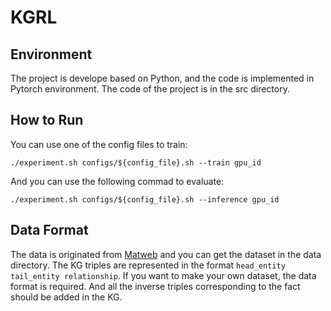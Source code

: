 # KGRL

## Environment 

The project is develope based on Python, and the code is implemented in Pytorch environment. The code of the project is in the src directory.

## How to Run

You can use one of the config files to train:

```shell
./experiment.sh configs/${config_file}.sh --train gpu_id
```

And you can use the following commad to evaluate:

```shell
./experiment.sh configs/${config_file}.sh --inference gpu_id
```

## Data Format



The data is originated from [Matweb](http://www.matweb.com/search/MaterialGroupSearch.aspx) and you can get the dataset in the data directory.  The KG triples are represented in the format `head_entity tail_entity relationship`. If you want to make your own dataset, the data format is required. And all the inverse triples corresponding to the fact should be added in the KG.

